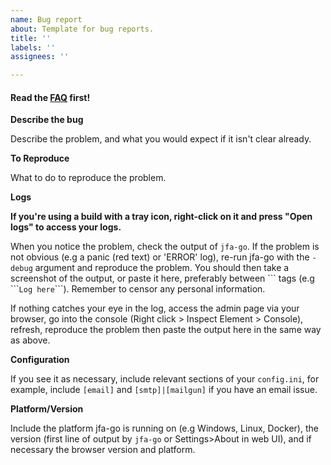 ```yaml
---
name: Bug report
about: Template for bug reports.
title: ''
labels: ''
assignees: ''

---
```


#### Read the [FAQ](https://github.com/hrfee/jfa-go/wiki/FAQ) first!

**Describe the bug**

Describe the problem, and what you would expect if it isn't clear already.

**To Reproduce**

What to do to reproduce the problem.

**Logs**

**If you're using a build with a tray icon, right-click on it and press "Open logs" to access your logs.**

When you notice the problem, check the output of `jfa-go`. If the problem is not obvious (e.g a panic (red text) or 'ERROR' log), re-run jfa-go with the `-debug` argument and reproduce the problem. You should then take a screenshot of the output, or paste it here, preferably between \`\`\` tags (e.g \`\`\``Log here`\`\`\`). Remember to censor any personal information.


If nothing catches your eye in the log, access the admin page via your browser, go into the console (Right click > Inspect Element > Console), refresh, reproduce the problem then paste the output here in the same way as above.

**Configuration**

If you see it as necessary, include relevant sections of your `config.ini`, for example, include `[email]` and `[smtp]|[mailgun]` if you have an email issue.

**Platform/Version**

Include the platform jfa-go is running on (e.g Windows, Linux, Docker), the version (first line of output by `jfa-go` or Settings>About in web UI), and if necessary the browser version and platform.

